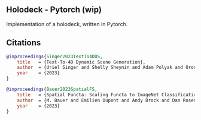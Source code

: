 ## Holodeck - Pytorch (wip)

Implementation of a holodeck, written in Pytorch.

## Citations

```bibtex
@inproceedings{Singer2023TextTo4DDS,
    title   = {Text-To-4D Dynamic Scene Generation},
    author  = {Uriel Singer and Shelly Sheynin and Adam Polyak and Oron Ashual and Iurii Makarov and Filippos Kokkinos and Naman Goyal and Andrea Vedaldi and Devi Parikh and Justin Johnson and Yaniv Taigman},
    year    = {2023}
}
```

```bibtex
@inproceedings{Bauer2023SpatialFS,
    title   = {Spatial Functa: Scaling Functa to ImageNet Classification and Generation},
    author  = {M. Bauer and Emilien Dupont and Andy Brock and Dan Rosenbaum and Jonathan Schwarz and Hyunjik Kim},
    year    = {2023}
}
```

